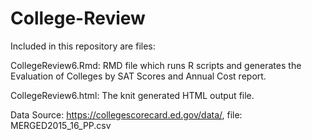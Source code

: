 # College-Review

Included in this repository are files:

CollegeReview6.Rmd:  RMD file which runs R scripts and generates the Evaluation of Colleges by SAT Scores and Annual Cost
report.

CollegeReview6.html:  The knit generated HTML output file.

Data Source:  https://collegescorecard.ed.gov/data/, file: MERGED2015_16_PP.csv

